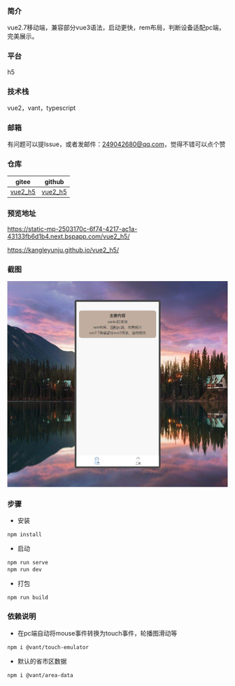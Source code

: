 ### 简介
vue2.7移动端，兼容部分vue3语法，启动更快，rem布局，判断设备适配pc端，完美展示。

### 平台
h5

### 技术栈
vue2，vant，typescript

### 邮箱
有问题可以提Issue，或者发邮件：249042680@qq.com，觉得不错可以点个赞

### 仓库
| gitee | github |
| --- | --- |
| [vue2_h5](https://gitee.com/kangleyunju/vue2_h5) | [vue2_h5](https://github.com/kangleyunju/vue2_h5) |

### 预览地址
https://static-mp-2503170c-6f74-4217-ac1a-43133fb6d1b4.next.bspapp.com/vue2_h5/

https://kangleyunju.github.io/vue2_h5/

### 截图
![demo](./images/demo.jpg)

### 步骤
* 安装
```
npm install
```
* 启动
```
npm run serve
npm run dev
```
* 打包
```
npm run build
```

### 依赖说明
* 在pc端自动将mouse事件转换为touch事件，轮播图滑动等
```
npm i @vant/touch-emulator
```
* 默认的省市区数据
```
npm i @vant/area-data
```